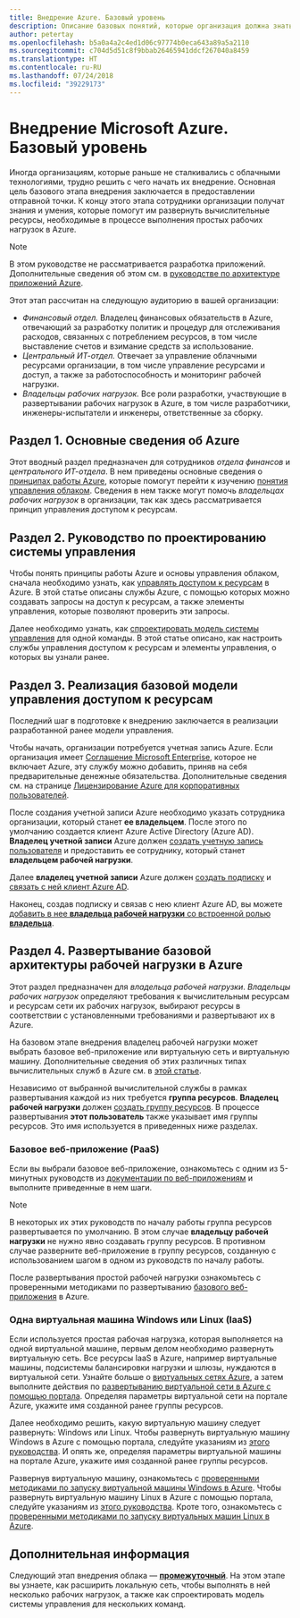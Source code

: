 ```yaml
---
title: Внедрение Azure. Базовый уровень
description: Описание базовых понятий, которые организация должна знать для внедрения Azure.
author: petertay
ms.openlocfilehash: b5a0a4a2c4ed1d06c97774b0eca643a89a5a2110
ms.sourcegitcommit: c704d5d51c8f9bbab26465941ddcf267040a8459
ms.translationtype: HT
ms.contentlocale: ru-RU
ms.lasthandoff: 07/24/2018
ms.locfileid: "39229173"
---
```

# <a name="adopting-microsoft-azure-foundational"></a>Внедрение Microsoft Azure. Базовый уровень

Иногда организациям, которые раньше не сталкивались с облачными технологиями, трудно решить с чего начать их внедрение. Основная цель базового этапа внедрения заключается в предоставлении отправной точки. К концу этого этапа сотрудники организации получат знания и умения, которые помогут им развернуть вычислительные ресурсы, необходимые в процессе выполнения простых рабочих нагрузок в Azure. 

> [!NOTE]
> В этом руководстве не рассматривается разработка приложений. Дополнительные сведения об этом см. в [руководстве по архитектуре приложений Azure](/azure/architecture/guide/).

Этот этап рассчитан на следующую аудиторию в вашей организации:

- *Финансовый отдел.* Владелец финансовых обязательств в Azure, отвечающий за разработку политик и процедур для отслеживания расходов, связанных с потреблением ресурсов, в том числе выставление счетов и взимание средств за использование.
- *Центральный ИТ-отдел.* Отвечает за управление облачными ресурсами организации, в том числе управление ресурсами и доступ, а также за работоспособность и мониторинг рабочей нагрузки.
- *Владельцы рабочих нагрузок.* Все роли разработки, участвующие в развертывании рабочих нагрузок в Azure, в том числе разработчики, инженеры-испытатели и инженеры, ответственные за сборку.

## <a name="section-1-azure-basics"></a>Раздел 1. Основные сведения об Azure

Этот вводный раздел предназначен для сотрудников *отдела финансов* и *центрального ИТ-отдела*. В нем приведены основные сведения о [принципах работы Azure](azure-explainer.md), которые помогут перейти к изучению [понятия управления облаком](governance-explainer.md). Сведения в нем также могут помочь *владельцах рабочих нагрузок* в организации, так как здесь рассматривается принцип управления доступом к ресурсам.

## <a name="section-2-governance-design-guide"></a>Раздел 2. Руководство по проектированию системы управления

Чтобы понять принципы работы Azure и основы управления облаком, сначала необходимо узнать, как [управлять доступом к ресурсам](azure-resource-access.md) в Azure. В этой статье описаны службы Azure, с помощью которых можно создавать запросы на доступ к ресурсам, а также элементы управления, которые позволяют проверить эти запросы.

Далее необходимо узнать, как [спроектировать модель системы управления](governance-how-to.md) для одной команды. В этой статье описано, как настроить службы управления доступом к ресурсам и элементы управления, о которых вы узнали ранее.

## <a name="section-3-implementing-a-basic-resource-access-management-model"></a>Раздел 3. Реализация базовой модели управления доступом к ресурсам

Последний шаг в подготовке к внедрению заключается в реализации разработанной ранее модели управления. 

Чтобы начать, организации потребуется учетная запись Azure. Если организация имеет [Соглашение Microsoft Enterprise](https://www.microsoft.com/licensing/licensing-programs/enterprise.aspx), которое не включает Azure, эту службу можно добавить, приняв на себя предварительные денежные обязательства. Дополнительные сведения см. на странице [Лицензирование Azure для корпоративных пользователей](https://azure.microsoft.com/pricing/enterprise-agreement/). 

После создания учетной записи Azure необходимо указать сотрудника организации, который станет **ее владельцем**. После этого по умолчанию создается клиент Azure Active Directory (Azure AD). **Владелец учетной записи** Azure должен [создать учетную запись пользователя](/azure/active-directory/add-users-azure-active-directory) и предоставить ее сотруднику, который станет **владельцем рабочей нагрузки**. 

Далее **владелец учетной записи** Azure должен [создать подписку](https://docs.microsoft.com/partner-center/create-a-new-subscription) и [связать с ней клиент Azure AD](/azure/active-directory/fundamentals/active-directory-how-subscriptions-associated-directory).

Наконец, создав подписку и связав с нею клиент Azure AD, вы можете [добавить в нее **владельца рабочей нагрузки** со встроенной ролью **владельца**](/azure/billing/billing-add-change-azure-subscription-administrator#add-an-rbac-owner-for-a-subscription-in-azure-portal).

## <a name="section-4-deploy-a-basic-workload-architecture-to-azure"></a>Раздел 4. Развертывание базовой архитектуры рабочей нагрузки в Azure

Этот раздел предназначен для *владельца рабочей нагрузки*. *Владельцы рабочих нагрузок* определяют требования к вычислительным ресурсам и ресурсам сети их рабочих нагрузок, выбирают ресурсы в соответствии с установленными требованиями и развертывают их в Azure. 

На базовом этапе внедрения владелец рабочей нагрузки может выбрать базовое веб-приложение или виртуальную сеть и виртуальную машину. Дополнительные сведения об этих различных типах вычислительных служб в Azure см. в [этой статье](/azure/architecture/guide/technology-choices/compute-overview?toc=/azure/architecture/cloud-adoption-guide/toc.json).

Независимо от выбранной вычислительной службы в рамках развертывания каждой из них требуется **группа ресурсов**. **Владелец рабочей нагрузки** должен [создать группу ресурсов](/azure/azure-resource-manager/vs-azure-tools-resource-groups-deployment-projects-create-deploy). В процессе развертывания **этот пользователь**  также указывает имя группы ресурсов. Это имя используется в приведенных ниже разделах.

### <a name="basic-web-application-paas"></a>Базовое веб-приложение (PaaS)

Если вы выбрали базовое веб-приложение, ознакомьтесь с одним из 5-минутных руководств из [документации по веб-приложениям](/azure/app-service?toc=/azure/architecture/cloud-adoption-guide/toc.json) и выполните приведенные в нем шаги. 

> [!NOTE]
> В некоторых их этих руководств по началу работы группа ресурсов развертывается по умолчанию. В этом случае **владельцу рабочей нагрузки** не нужно явно создавать группу ресурсов. В противном случае разверните веб-приложение в группу ресурсов, созданную с использованием шагом в одном из руководств по началу работы.

После развертывания простой рабочей нагрузки ознакомьтесь с проверенными методиками по развертыванию [базового веб-приложения](/azure/architecture/reference-architectures/app-service-web-app/basic-web-app?toc=/azure/architecture/cloud-adoption-guide/toc.json) в Azure.

### <a name="single-windows-or-linux-vm-iaas"></a>Одна виртуальная машина Windows или Linux (IaaS)

Если используется простая рабочая нагрузка, которая выполняется на одной виртуальной машине, первым делом необходимо развернуть виртуальную сеть. Все ресурсы IaaS в Azure, например виртуальные машины, подсистемы балансировки нагрузки и шлюзы, нуждаются в виртуальной сети. Узнайте больше о [виртуальных сетях Azure](/azure/virtual-network/virtual-networks-overview?toc=/azure/architecture/cloud-adoption-guide/toc.json), а затем выполните действия по [развертыванию виртуальной сети в Azure с помощью портала](/azure/virtual-network/quick-create-portal?toc=/azure/architecture/cloud-adoption-guide/toc.json). Определяя параметры виртуальной сети на портале Azure, укажите имя созданной ранее группы ресурсов.

Далее необходимо решить, какую виртуальную машину следует развернуть: Windows или Linux. Чтобы развернуть виртуальную машину Windows в Azure с помощью портала, следуйте указаниям из [этого руководства](/azure/virtual-machines/windows/quick-create-portal?toc=/azure/architecture/cloud-adoption-guide/toc.json). И опять же, определяя параметры виртуальной машины на портале Azure, укажите имя созданной ранее группы ресурсов.

Развернув виртуальную машину, ознакомьтесь с [проверенными методиками по запуску виртуальной машины Windows в Azure](/azure/architecture/reference-architectures/virtual-machines-windows/single-vm?toc=/azure/architecture/cloud-adoption-guide/toc.json). Чтобы развернуть виртуальную машину Linux в Azure с помощью портала, следуйте указаниям из [этого руководства](/azure/virtual-machines/linux/quick-create-portal?toc=/azure/architecture/cloud-adoption-guide/toc.json). Кроте того, ознакомьтесь с [проверенными методиками по запуску виртуальных машин Linux в Azure](/azure/architecture/reference-architectures/virtual-machines-linux/single-vm?toc=/azure/architecture/cloud-adoption-guide/toc.json).

## <a name="next-steps"></a>Дополнительная информация

Следующий этап внедрения облака — [**промежуточный**](../intermediate-stage/overview.md). На этом этапе вы узнаете, как расширить локальную сеть, чтобы выполнять в ней несколько рабочих нагрузок, а также как спроектировать модель системы управления для нескольких команд.